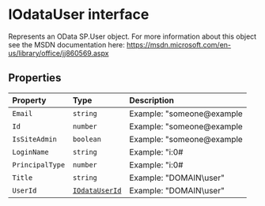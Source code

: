 # IOdataUser interface





Represents an OData SP.User object. For more information about this object 
see the MSDN documentation here: 
https://msdn.microsoft.com/en-us/library/office/jj860569.aspx


## Properties

| Property	   | Type	| Description|
|:-------------|:-------|:-----------|
|`Email`      | `string` | Example: "someone@example |
|`Id`      | `number` | Example: "someone@example |
|`IsSiteAdmin`      | `boolean` | Example: "someone@example |
|`LoginName`      | `string` | Example: "i:0# |
|`PrincipalType`      | `number` | Example: "i:0# |
|`Title`      | `string` | Example: "DOMAIN\user" |
|`UserId`      | [`IOdataUserId`](../sp-client-preview/iodatauserid.md) | Example: "DOMAIN\user" |





